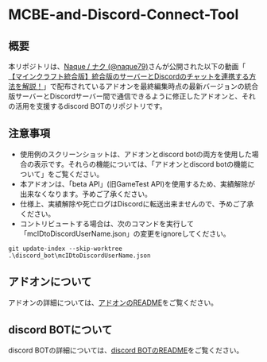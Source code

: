 # MCBE-and-Discord-Connect-Tool
## 概要
本リポジトリは、[Naque / ナク (@naque79)](https://youtube.com/@naque79)さんが公開された以下の動画「 [【マインクラフト統合版】統合版のサーバーとDiscordのチャットを連携する方法を解説！](https://youtu.be/VXPT7evGisc)」で配布されているアドオンを最終編集時点の最新バージョンの統合版サーバーとDiscordサーバー間で通信できるように修正したアドオンと、それの活用を支援するdiscord BOTのリポジトリです。

## 注意事項
- 使用例のスクリーンショットは、アドオンとdiscord botの両方を使用した場合の表示です。それらの機能については、「アドオンとdiscord botの機能について」をご覧ください。
- 本アドオンは、「beta API」(旧GameTest API)を使用するため、実績解除が出来なくなります。予めご了承ください。
- 仕様上、実績解除や死亡ログはDiscordに転送出来ませんので、予めご了承ください。
- コントリビュートする場合は、次のコマンドを実行して「mcIDtoDiscordUserName.json」の変更をignoreしてください。
```console
git update-index --skip-worktree .\discord_bot\mcIDtoDiscordUserName.json
```

## アドオンについて
アドオンの詳細については、[アドオンのREADME](/bedrock_addon/bedrock_addon_readme.md)をご覧ください。

## discord BOTについて
discord BOTの詳細については、[discord BOTのREADME](/discord_bot/discord_bot_readme.md)をご覧ください。


